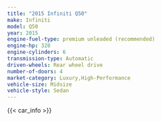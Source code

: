 ```yaml
---
title: "2015 Infiniti Q50"
make: Infiniti
model: Q50
year: 2015
engine-fuel-type: premium unleaded (recommended)
engine-hp: 328
engine-cylinders: 6
transmission-type: Automatic
driven-wheels: Rear wheel drive
number-of-doors: 4
market-category: Luxury,High-Performance
vehicle-size: Midsize
vehicle-style: Sedan
---
```


{{< car_info >}}
